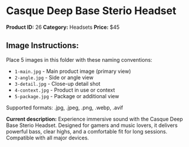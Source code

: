 # Casque Deep Base Sterio Headset

**Product ID:** 26
**Category:** Headsets
**Price:** $45

## Image Instructions:
Place 5 images in this folder with these naming conventions:
- `1-main.jpg` - Main product image (primary view)
- `2-angle.jpg` - Side or angle view
- `3-detail.jpg` - Close-up detail shot
- `4-context.jpg` - Product in use or context
- `5-package.jpg` - Package or additional view

Supported formats: .jpg, .jpeg, .png, .webp, .avif

**Current description:**
Experience immersive sound with the Casque Deep Base Sterio Headset.
          Designed for gamers and music lovers, it delivers powerful bass, clear
          highs, and a comfortable fit for long sessions. Compatible with all
          major devices.
